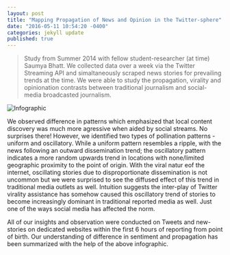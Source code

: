 ```yaml
---
layout: post
title: "Mapping Propagation of News and Opinion in the Twitter-sphere"
date: "2016-05-11 10:54:20 -0400"
categories: jekyll update
published: true
---
```

> Study from Summer 2014 with fellow student-researcher (at time) Saumya Bhatt. We collected data over a week via the Twitter Streaming API and simaltaneously scraped news stories for prevailing trends at the time. We were able to study the propagation, virality and opinionation contrasts between traditional journalism and social-media broadcasted journalism.

![Infographic]({{site.baseurl}}/img/twittersphere.png)

We observed difference in patterns which emphasized that local content discovery was much more agressive when aided by social streams. No surprises there! However, we identified two types of pollination patterns - uniform and oscillatory. While a uniform pattern resembles a ripple, with the news following an outward dissemination trend; the oscillatory pattern indicates a more random upwards trend in locations with none/limited geographic proximity to the point of origin. With the viral natur eof the internet, oscillating stories due to disproportionate dissemination is not uncommon but we were surprised to see the diffused effect of this trend in traditional media outlets as well. Intuition suggests the inter-play of Twitter virality assistance has somehow caused this oscillatory trend of stories to become increasingly dominant in traditional reported media as well. Just one of the ways social media has affected the norm.

All of our insights and observation were conducted on Tweets and new-stories on dedicated websites within the first 6 hours of reporting from point of birth. Our understanding of difference in sentiment and propagation has been summarized with the help of the above infographic.
